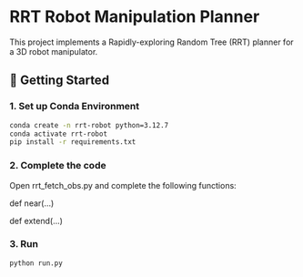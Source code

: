 # RRT Robot Manipulation Planner

This project implements a Rapidly-exploring Random Tree (RRT) planner for a 3D robot manipulator.

## 🚀 Getting Started

### 1. Set up Conda Environment

```bash
conda create -n rrt-robot python=3.12.7
conda activate rrt-robot
pip install -r requirements.txt
```

### 2. Complete the code

Open rrt_fetch_obs.py and complete the following functions:

def near(...)

def extend(...)

### 3. Run

```bash
python run.py
```


